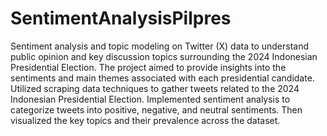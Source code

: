 # SentimentAnalysisPilpres

Sentiment analysis and topic modeling on Twitter (X) data to understand public opinion and key discussion topics surrounding the 2024 Indonesian Presidential Election. The project aimed to provide insights into the sentiments and main themes associated with each presidential candidate. Utilized scraping data techniques to gather tweets related to the 2024 Indonesian Presidential Election. Implemented sentiment analysis to categorize tweets into positive, negative, and neutral sentiments. Then visualized the key topics and their prevalence across the dataset.
